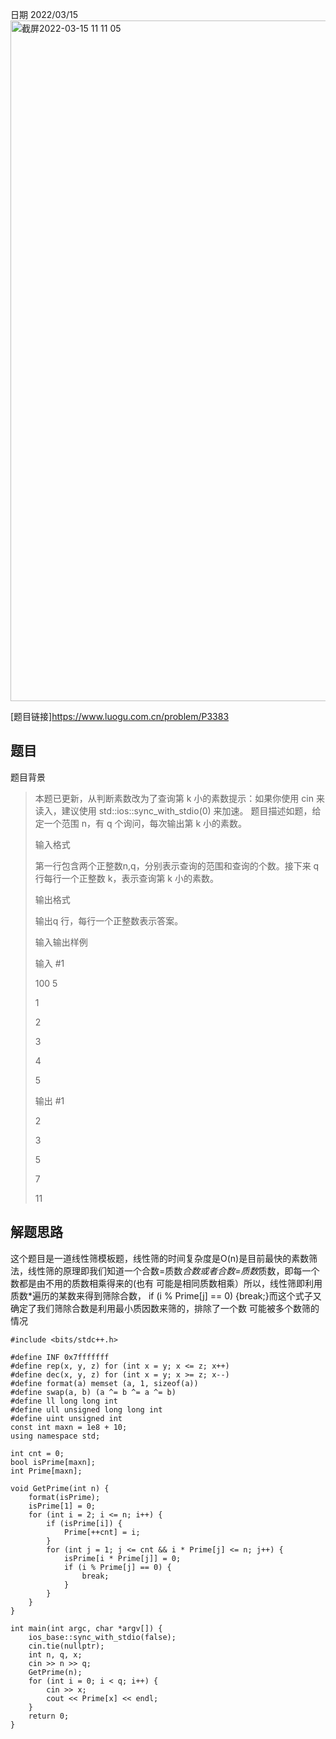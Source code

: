 日期 2022/03/15
<img width="1089" alt="截屏2022-03-15 11 11 05" src="https://user-images.githubusercontent.com/73943232/158298528-f50a6185-57cb-487b-8593-5ac98308ca85.png">


[题目链接]<https://www.luogu.com.cn/problem/P3383>
## 题目
题目背景

>本题已更新，从判断素数改为了查询第 k 小的素数提示：如果你使用 cin 来读入，建议使用 std::ios::sync_with_stdio(0) 来加速。
>题目描述如题，给定一个范围 n，有 q 个询问，每次输出第 k 小的素数。
>
>输入格式
>
>第一行包含两个正整数n,q，分别表示查询的范围和查询的个数。接下来 q 行每行一个正整数 k，表示查询第 k 小的素数。
>
>输出格式
>
>输出q 行，每行一个正整数表示答案。
>
>输入输出样例
>
>输入 #1 
>
>100 5
>
>1
>
>2
>
>3
>
>4
>
>5
>
>输出 #1
> 
>2
>
>3
>
>5
>
>7
>
>11

## 解题思路
这个题目是一道线性筛模板题，线性筛的时间复杂度是O(n)是目前最快的素数筛法，线性筛的原理即我们知道一个合数=质数*合数或者合数=质数*质数，即每一个数都是由不用的质数相乘得来的(也有
可能是相同质数相乘）所以，线性筛即利用质数*遍历的某数来得到筛除合数，			if (i % Prime[j] == 0) {break;}而这个式子又确定了我们筛除合数是利用最小质因数来筛的，排除了一个数
可能被多个数筛的情况

```app
#include <bits/stdc++.h>

#define INF 0x7fffffff
#define rep(x, y, z) for (int x = y; x <= z; x++)
#define dec(x, y, z) for (int x = y; x >= z; x--)
#define format(a) memset (a, 1, sizeof(a))
#define swap(a, b) (a ^= b ^= a ^= b)
#define ll long long int
#define ull unsigned long long int 
#define uint unsigned int
const int maxn = 1e8 + 10;
using namespace std;

int cnt = 0;
bool isPrime[maxn];
int Prime[maxn];

void GetPrime(int n) {
	format(isPrime);
	isPrime[1] = 0;
	for (int i = 2; i <= n; i++) {
		if (isPrime[i]) {
			Prime[++cnt] = i;
		}
		for (int j = 1; j <= cnt && i * Prime[j] <= n; j++) {
			isPrime[i * Prime[j]] = 0;
			if (i % Prime[j] == 0) {
				break;
			}
		}
	}
}

int main(int argc, char *argv[]) {
	ios_base::sync_with_stdio(false);
	cin.tie(nullptr);
	int n, q, x;
	cin >> n >> q;
	GetPrime(n);
	for (int i = 0; i < q; i++) {
		cin >> x;
		cout << Prime[x] << endl;
	}
	return 0;
}




